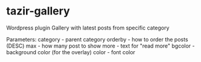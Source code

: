 # tazir-gallery
Wordpress plugin
Gallery with latest posts from specific category

Parameters:
	category - parent category
	orderby - how to order the posts (DESC)
	max - how many post to show
	more - text for "read more"
	bgcolor - background color (for the overlay)
	color - font color
